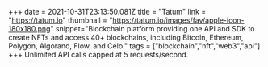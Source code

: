 +++
date = 2021-10-31T23:13:50.081Z
title = "Tatum"
link = "https://tatum.io"
thumbnail = "https://tatum.io/images/fav/apple-icon-180x180.png"
snippet="Blockchain platform providing one API and SDK to create NFTs and access 40+ blockchains, including Bitcoin, Ethereum, Polygon, Algorand, Flow, and Celo."
tags = ["blockchain","nft","web3","api"]
+++
Unlimited API calls capped at 5 requests/second.
